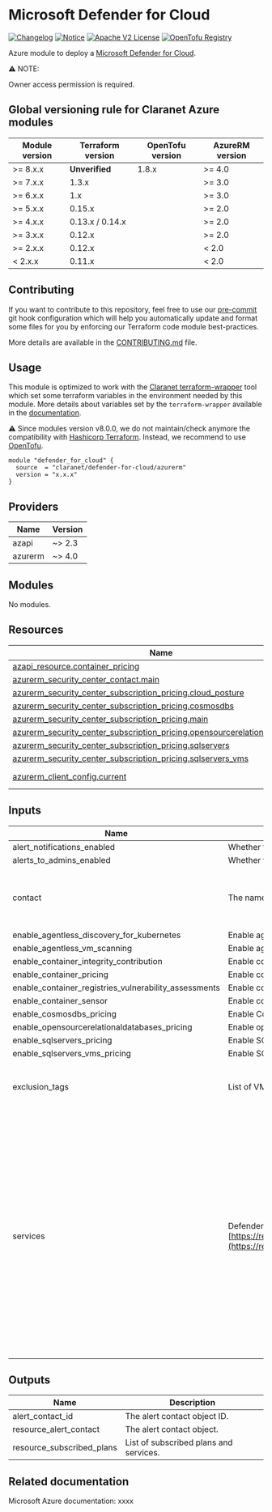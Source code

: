 # Microsoft Defender for Cloud
[![Changelog](https://img.shields.io/badge/changelog-release-green.svg)](CHANGELOG.md) [![Notice](https://img.shields.io/badge/notice-copyright-blue.svg)](NOTICE) [![Apache V2 License](https://img.shields.io/badge/license-Apache%20V2-orange.svg)](LICENSE) [![OpenTofu Registry](https://img.shields.io/badge/opentofu-registry-yellow.svg)](https://search.opentofu.org/module/claranet/defender-for-cloud/azurerm/)

Azure module to deploy a [Microsoft Defender for Cloud](https://azure.microsoft.com/en-us/products/defender-for-cloud).

⚠️ NOTE:

Owner access permission is required.

<!-- BEGIN_TF_DOCS -->
## Global versioning rule for Claranet Azure modules

| Module version | Terraform version | OpenTofu version | AzureRM version |
| -------------- | ----------------- | ---------------- | --------------- |
| >= 8.x.x       | **Unverified**    | 1.8.x            | >= 4.0          |
| >= 7.x.x       | 1.3.x             |                  | >= 3.0          |
| >= 6.x.x       | 1.x               |                  | >= 3.0          |
| >= 5.x.x       | 0.15.x            |                  | >= 2.0          |
| >= 4.x.x       | 0.13.x / 0.14.x   |                  | >= 2.0          |
| >= 3.x.x       | 0.12.x            |                  | >= 2.0          |
| >= 2.x.x       | 0.12.x            |                  | < 2.0           |
| <  2.x.x       | 0.11.x            |                  | < 2.0           |

## Contributing

If you want to contribute to this repository, feel free to use our [pre-commit](https://pre-commit.com/) git hook configuration
which will help you automatically update and format some files for you by enforcing our Terraform code module best-practices.

More details are available in the [CONTRIBUTING.md](./CONTRIBUTING.md#pull-request-process) file.

## Usage

This module is optimized to work with the [Claranet terraform-wrapper](https://github.com/claranet/terraform-wrapper) tool
which set some terraform variables in the environment needed by this module.
More details about variables set by the `terraform-wrapper` available in the [documentation](https://github.com/claranet/terraform-wrapper#environment).

⚠️ Since modules version v8.0.0, we do not maintain/check anymore the compatibility with
[Hashicorp Terraform](https://github.com/hashicorp/terraform/). Instead, we recommend to use [OpenTofu](https://github.com/opentofu/opentofu/).

```hcl
module "defender_for_cloud" {
  source  = "claranet/defender-for-cloud/azurerm"
  version = "x.x.x"
}
```

## Providers

| Name | Version |
|------|---------|
| azapi | ~> 2.3 |
| azurerm | ~> 4.0 |

## Modules

No modules.

## Resources

| Name | Type |
|------|------|
| [azapi_resource.container_pricing](https://registry.terraform.io/providers/azure/azapi/latest/docs/resources/resource) | resource |
| [azurerm_security_center_contact.main](https://registry.terraform.io/providers/hashicorp/azurerm/latest/docs/resources/security_center_contact) | resource |
| [azurerm_security_center_subscription_pricing.cloud_posture](https://registry.terraform.io/providers/hashicorp/azurerm/latest/docs/resources/security_center_subscription_pricing) | resource |
| [azurerm_security_center_subscription_pricing.cosmosdbs](https://registry.terraform.io/providers/hashicorp/azurerm/latest/docs/resources/security_center_subscription_pricing) | resource |
| [azurerm_security_center_subscription_pricing.main](https://registry.terraform.io/providers/hashicorp/azurerm/latest/docs/resources/security_center_subscription_pricing) | resource |
| [azurerm_security_center_subscription_pricing.opensourcerelationaldatabases](https://registry.terraform.io/providers/hashicorp/azurerm/latest/docs/resources/security_center_subscription_pricing) | resource |
| [azurerm_security_center_subscription_pricing.sqlservers](https://registry.terraform.io/providers/hashicorp/azurerm/latest/docs/resources/security_center_subscription_pricing) | resource |
| [azurerm_security_center_subscription_pricing.sqlservers_vms](https://registry.terraform.io/providers/hashicorp/azurerm/latest/docs/resources/security_center_subscription_pricing) | resource |
| [azurerm_client_config.current](https://registry.terraform.io/providers/hashicorp/azurerm/latest/docs/data-sources/client_config) | data source |

## Inputs

| Name | Description | Type | Default | Required |
|------|-------------|------|---------|:--------:|
| alert\_notifications\_enabled | Whether to send security alerts notifications to the security contact or not. | `bool` | `true` | no |
| alerts\_to\_admins\_enabled | Whether to send security alerts notifications to Subscription admins (Owners) or not. | `bool` | `true` | no |
| contact | The name, email and phone number to contact for security alerts. | <pre>object({<br/>    name  = optional(string)<br/>    email = optional(string)<br/>    phone = optional(string)<br/>  })</pre> | `{}` | no |
| enable\_agentless\_discovery\_for\_kubernetes | Enable agentless discovery for Kubernetes extension in Defender for Cloud. | `bool` | `true` | no |
| enable\_agentless\_vm\_scanning | Enable agentless VM scanning extension in Defender for Cloud. | `bool` | `true` | no |
| enable\_container\_integrity\_contribution | Enable container integrity contribution extension in Defender for Cloud. | `bool` | `true` | no |
| enable\_container\_pricing | Enable container pricing in Defender for Cloud. | `bool` | `true` | no |
| enable\_container\_registries\_vulnerability\_assessments | Enable container registries vulnerability assessments extension in Defender for Cloud. | `bool` | `true` | no |
| enable\_container\_sensor | Enable container sensor extension in Defender for Cloud. | `bool` | `true` | no |
| enable\_cosmosdbs\_pricing | Enable Cosmos DBs pricing in Defender for Cloud. | `bool` | `true` | no |
| enable\_opensourcerelationaldatabases\_pricing | Enable open source relational databases pricing in Defender for Cloud. | `bool` | `true` | no |
| enable\_sqlservers\_pricing | Enable SQL servers pricing in Defender for Cloud. | `bool` | `true` | no |
| enable\_sqlservers\_vms\_pricing | Enable SQL servers VMs pricing in Defender for Cloud. | `bool` | `true` | no |
| exclusion\_tags | List of VM tags to exclude from Agentless scanning Defender for Cloud. | <pre>list(object({<br/>    key   = string<br/>    value = string<br/>  }))</pre> | `[]` | no |
| services | Defender for Cloud services list to activate. See [https://registry.terraform.io/providers/hashicorp/azurerm/latest/docs/resources/security_center_subscription_pricing](https://registry.terraform.io/providers/hashicorp/azurerm/latest/docs/resources/security_center_subscription_pricing). | <pre>list(object({<br/>    resource_type = string<br/>    tier          = optional(string, "Standard")<br/>    subplan       = optional(string, null)<br/>  }))</pre> | <pre>[<br/>  {<br/>    "resource_type": "AppServices"<br/>  },<br/>  {<br/>    "resource_type": "Arm",<br/>    "subplan": "PerSubscription"<br/>  },<br/>  {<br/>    "resource_type": "Dns"<br/>  },<br/>  {<br/>    "resource_type": "KeyVaults",<br/>    "subplan": "PerKeyVault"<br/>  },<br/>  {<br/>    "resource_type": "StorageAccounts",<br/>    "subplan": "DefenderForStorageV2"<br/>  },<br/>  {<br/>    "resource_type": "VirtualMachines",<br/>    "subplan": "P1"<br/>  }<br/>]</pre> | no |

## Outputs

| Name | Description |
|------|-------------|
| alert\_contact\_id | The alert contact object ID. |
| resource\_alert\_contact | The alert contact object. |
| resource\_subscribed\_plans | List of subscribed plans and services. |
<!-- END_TF_DOCS -->

## Related documentation

Microsoft Azure documentation: xxxx
